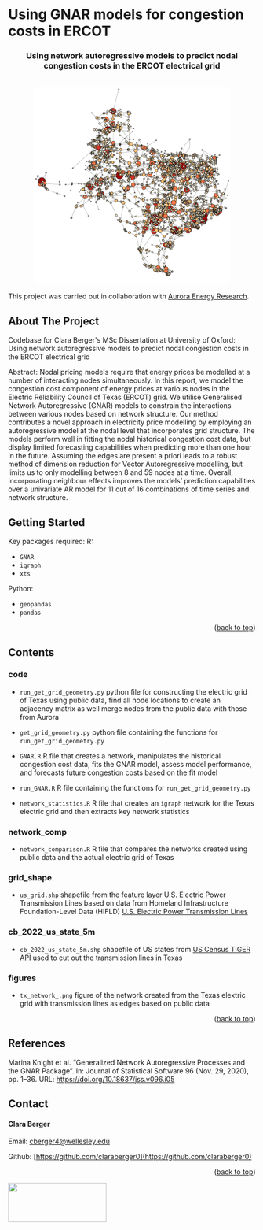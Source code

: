 
# Using GNAR models for congestion costs in ERCOT

<h3 align="center">Using network autoregressive models to predict nodal congestion costs in the ERCOT electrical grid</h3>
<!-- PROJECT LOGO -->
<br />
<div align="center">
  <a href="https://github.com/claraberger0/GNARmodelling">
    <img src="figures/tx_network_.png" alt="Logo" width="400" height="400">
  </a>

</div>

This project was carried out in collaboration with [Aurora Energy Research](https://auroraer.com/).

<!-- ABOUT THE PROJECT -->
## About The Project

Codebase for Clara Berger's MSc Dissertation at University of Oxford: Using network autoregressive models to predict nodal congestion costs in the ERCOT electrical grid

Abstract: 
Nodal pricing models require that energy prices be modelled at a number of interacting nodes simultaneously. In this report, we model the congestion cost component of energy prices at various nodes in the Electric Reliability Council of Texas (ERCOT) grid. We utilise Generalised Network Autoregressive (GNAR) models to constrain the interactions between various nodes based on network structure. Our method contributes a novel approach in electricity price modelling by employing an autoregressive model at the nodal level that incorporates grid structure. The models perform well in fitting the nodal historical congestion cost data, but display limited forecasting capabilities when predicting more than one hour in the future. Assuming the edges are present a priori leads to a robust method of dimension reduction for Vector Autoregressive modelling, but limits us to only modelling between 8 and 59 nodes at a time. Overall, incorporating neighbour effects improves the models’ prediction capabilities over a univariate AR model for 11 out of 16 combinations of time series and network structure.

<!-- GETTING STARTED -->
## Getting Started

Key packages required:
R:
* `GNAR`  
* `igraph`
* `xts`

Python:
* `geopandas`
* `pandas`

<p align="right">(<a href="#readme-top">back to top</a>)</p>



<!-- ROADMAP -->
## Contents

### code
  - `run_get_grid_geometry.py` python file for constructing the electric grid of Texas using public data, find all node locations to create an adjacency matrix as well merge nodes from the public data with those from Aurora
  - `get_grid_geometry.py` python file containing the functions for `run_get_grid_geometry.py`

  - `GNAR.R` R file that creates a network, manipulates the historical congestion cost data, fits the GNAR model, assess model performance, and forecasts future congestion costs based on the fit model
  - `run_GNAR.R` R file containing the functions for `run_get_grid_geometry.py`
    
  - `network_statistics.R` R file that creates an `igraph` network for the Texas electric grid and then extracts key network statistics

### network_comp
  - `network_comparison.R` R file that compares the networks created using public data and the actual electric grid of Texas

### grid_shape
  - `us_grid.shp` shapefile from the feature layer U.S. Electric Power Transmission Lines based on data from Homeland Infrastructure Foundation-Level Data (HIFLD) [U.S. Electric Power Transmission Lines](https://www.arcgis.com/home/item.html?id=d4090758322c4d32a4cd002ffaa0aa12&view=list&sortOrder=desc&sortField=defaultFSOrder)

### cb_2022_us_state_5m
  - `cb_2022_us_state_5m.shp` shapefile of US states from [US Census TIGER API](https://www.census.gov/geographies/mapping-files/time-series/geo/cartographic-boundary.html) used to cut out the transmission lines in Texas

### figures
  - `tx_network_.png` figure of the network created from the Texas elextric grid with transmission lines as edges based on public data


<p align="right">(<a href="#readme-top">back to top</a>)</p>


<!-- CONTACT -->
## References
Marina Knight et al. “Generalized Network Autoregressive Processes and the GNAR Package”. In: Journal of Statistical Software 96 (Nov. 29, 2020), pp. 1–36. URL: https://doi.org/10.18637/jss.v096.i05

<!-- CONTACT -->
## Contact

#### Clara Berger 

Email: cberger4@wellesley.edu 

Github: [https://github.com/claraberger0](https://github.com/claraberger0)

<p align="right">(<a href="#readme-top">back to top</a>)</p>

<!--![Dept_Stats_logo_horizontal_RGB](https://github.com/claraberger0/GNARmodelling/assets/36642951/ab6f9a48-8d0a-48c6-bcaf-0cfad3acbfeb)
-->
<div align="left">
  <a>
    <img src="https://github.com/claraberger0/GNARmodelling/assets/36642951/ab6f9a48-8d0a-48c6-bcaf-0cfad3acbfeb" width="200" height="80">
  </a>

</div>

